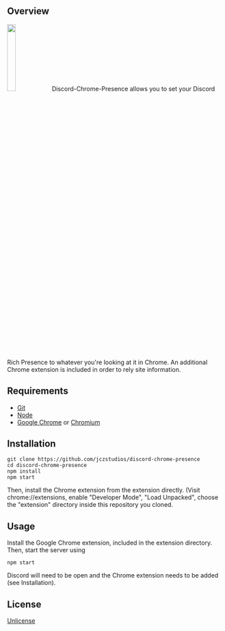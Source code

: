 ## Overview

<img src="https://i.imgur.com/Rg79DD6.png" width="20%" />
Discord-Chrome-Presence allows you to set your Discord Rich Presence to whatever you're looking at it in Chrome. An additional Chrome extension is included in order to rely site information.

## Requirements

* [Git](https://git-scm.com/)
* [Node](https://nodejs.org/en/)
* [Google Chrome](http://google.com/chrome) or [Chromium](https://www.chromium.org/getting-involved/download-chromium)

## Installation

```
git clone https://github.com/jczstudios/discord-chrome-presence
cd discord-chrome-presence
npm install
npm start
```
Then, install the Chrome extension from the extension directly. (Visit chrome://extensions, enable "Developer Mode", "Load Unpacked", choose the "extension" directory inside this repository you cloned.

## Usage
Install the Google Chrome extension, included in the extension directory. Then, start the server using
```
npm start
```
Discord will need to be open and the Chrome extension needs to be added (see Installation).

## License

[Unlicense](http://unlicense.org/)
